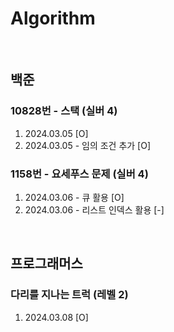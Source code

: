 # Algorithm
<br/>

## 백준

### 10828번 - 스택 (실버 4)
1. 2024.03.05 [O]
2. 2024.03.05 - 임의 조건 추가 [O]

### 1158번 - 요세푸스 문제 (실버 4)
1. 2024.03.06 - 큐 활용 [O]
2. 2024.03.06 - 리스트 인덱스 활용 [-]

<br/>

## 프로그래머스

### 다리를 지나는 트럭 (레벨 2)
1. 2024.03.08 [O]